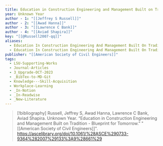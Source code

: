 ```yaml
---
title: Education in Construction Engineering and Management Built on Tradition -  Blueprint for Tomorrow
year: Unknown Year
author - 1: "[[Jeffrey S Russell]]"
author - 2: "[[Awad Hanna]]"
author - 3: "[[Lawrence C Bank]]"
author - 4: "[[Aviad Shapira]]"
key: "[[@Russell2007-qq]]"
aliases:
  - Education In Construction Engineering And Management Built On Tradition - Blueprint For Tomorrow
  - Education In Construction Engineering And Management Built On Tradition
publisher: "[[American Society of Civil Engineers]]"
tags:
  - LSU-Supporting-Works
  - Journal-Articles
  - 3_Upgrade-OCT-2023
  - _BibTex-to-MD-Git
  - Knowledge---Skill-Acquisition
  - Workplace-Learning
  - _In-Notion
  - _In-Readwise
  - _New-Literature
---
```


> [!bibliography]
> Russell, Jeffrey S, Awad Hanna, Lawrence C Bank, Aviad Shapira. Unknown Year. “Education in Construction Engineering and Management Built on Tradition -  Blueprint for Tomorrow.” "[[American Society of Civil Engineers]]". https://ascelibrary.org/doi/10.1061/%28ASCE%290733-9364%282007%29133%3A9%28661%29